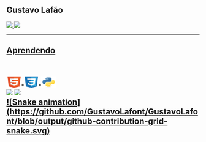 ## Gustavo Lafão
<div>
  <a href="https://github.com/GustavoLafont">
  <img height="180em" src="https://github-readme-stats.vercel.app/api?username=GustavoLafont&show_icons=true&theme=tokyonight&include_all_commits=true&count_private=true"/>
  <img height="180em" src="https://github-readme-stats.vercel.app/api/top-langs/?username=GustavoLafont&layout=compact&langs_count=7&theme=tokyonight"/>
</div>
  
  <hr>
  <h2> Aprendendo <h2>
  <div style="display: inline_block"><br>
    <img align="center" alt="Gustta-HTML" height="30" width="40" src="https://raw.githubusercontent.com/devicons/devicon/master/icons/html5/html5-original.svg">
    <img align="center" alt="Gustta-CSS" height="30" width="40" src="https://raw.githubusercontent.com/devicons/devicon/master/icons/css3/css3-original.svg">
    <img align="center" alt="Gustta-Python" height="30" width="40" src="https://raw.githubusercontent.com/devicons/devicon/master/icons/python/python-original.svg">
  </div>
    
  <div>
     <a href="https://www.instagram.com/gusttav.henrique/" target="_blank"><img src="https://img.shields.io/badge/-Instagram-%23E4405F?style=for-the-badge&logo=instagram&logoColor=white" target="_blank"></a>
    <a href = "mailto:contato@gustavohenrique764@gmail.com"><img src="https://img.shields.io/badge/-Gmail-%23333?style=for-the-badge&logo=gmail&logoColor=white" target="_blank"</a>
  </div>
![Snake animation](https://github.com/GustavoLafont/GustavoLafont/blob/output/github-contribution-grid-snake.svg)
